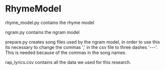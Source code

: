 # RhymeModel

rhyme\_model.py contains the rhyme model

ngram.py contains the ngram model

prepare.py creates song files used by the ngram model, in order to use this its necessary to change the commas ',' in the csv file to three dashes '---'. This is needed because of the commas in the song names.

rap\_lyrics.csv contains all the data we used for this research.
